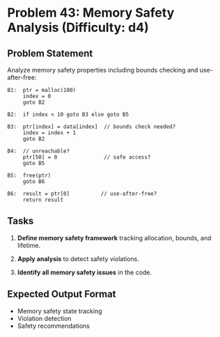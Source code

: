 # Problem 43: Memory Safety Analysis (Difficulty: d4)

## Problem Statement

Analyze memory safety properties including bounds checking and use-after-free:

```
B1:  ptr = malloc(100)
     index = 0
     goto B2

B2:  if index < 10 goto B3 else goto B5

B3:  ptr[index] = data[index]  // bounds check needed?
     index = index + 1
     goto B2

B4:  // unreachable?
     ptr[50] = 0               // safe access?
     goto B5

B5:  free(ptr)
     goto B6

B6:  result = ptr[0]          // use-after-free?
     return result
```

## Tasks

1. **Define memory safety framework** tracking allocation, bounds, and lifetime.

2. **Apply analysis** to detect safety violations.

3. **Identify all memory safety issues** in the code.

## Expected Output Format

- Memory safety state tracking
- Violation detection
- Safety recommendations